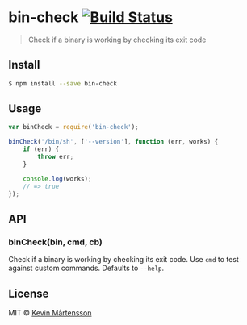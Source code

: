 # bin-check [![Build Status](http://img.shields.io/travis/kevva/bin-check.svg?style=flat)](https://travis-ci.org/kevva/bin-check)

> Check if a binary is working by checking its exit code

## Install

```sh
$ npm install --save bin-check
```

## Usage

```js
var binCheck = require('bin-check');

binCheck('/bin/sh', ['--version'], function (err, works) {
	if (err) {
		throw err;
	}

	console.log(works);
	// => true
});
```

## API

### binCheck(bin, cmd, cb)

Check if a binary is working by checking its exit code. Use `cmd` to test against
custom commands. Defaults to `--help`.

## License

MIT © [Kevin Mårtensson](https://github.com/kevva)
